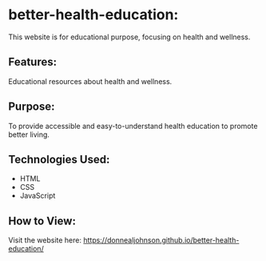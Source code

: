 # better-health-education: 
This website is for educational purpose, focusing on health and wellness.
## Features: 
Educational resources about health and wellness.
## Purpose: 
To provide accessible and easy-to-understand health education to promote better living.
## Technologies Used:
- HTML
- CSS
- JavaScript
## How to View:
Visit the website here: https://donnealjohnson.github.io/better-health-education/
